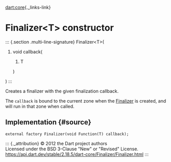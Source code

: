 [dart:core](../../dart-core/dart-core-library){._links-link}

Finalizer\<T\> constructor
==========================

::: {.section .multi-line-signature}
Finalizer\<T\>(

1.  void callback(
    1.  T

    )

)
:::

Creates a finalizer with the given finalization callback.

The `callback` is bound to the current zone when the
[Finalizer](../finalizer-class) is created, and will run in that zone
when called.

Implementation {#source}
--------------

``` {.language-dart data-language="dart"}
external factory Finalizer(void Function(T) callback);
```

::: {._attribution}
© 2012 the Dart project authors\
Licensed under the BSD 3-Clause \"New\" or \"Revised\" License.\
<https://api.dart.dev/stable/2.18.5/dart-core/Finalizer/Finalizer.html>
:::
